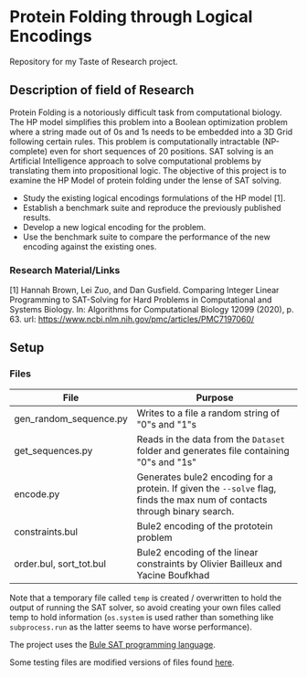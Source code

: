 # Protein Folding through Logical Encodings

Repository for my Taste of Research project.

## Description of field of Research

Protein Folding is a notoriously difficult task from computational biology.
The HP model simplifies this problem into a Boolean optimization problem where a string made out of 0s and 1s needs to be embedded into a 3D Grid following certain rules.
This problem is computationally intractable (NP-complete) even for short sequences of 20 positions.
SAT solving is an Artificial Intelligence approach to solve computational problems by translating them into propositional logic.
The objective of this project is to examine the HP Model of protein folding under the lense of SAT solving.

- Study the existing logical encodings formulations of the HP model [1].
- Establish a benchmark suite and reproduce the previously published results.
- Develop a new logical encoding for the problem.
- Use the benchmark suite to compare the performance of the new encoding against the existing ones.

### Research Material/Links

[1] Hannah Brown, Lei Zuo, and Dan Gusfield. Comparing Integer Linear Programming to SAT-Solving for Hard Problems in Computational and Systems Biology. In: Algorithms for Computational Biology 12099 (2020), p. 63. url: https://www.ncbi.nlm.nih.gov/pmc/articles/PMC7197060/

## Setup

### Files

| File                    | Purpose                                                                                                                   |
| ----------------------- | ------------------------------------------------------------------------------------------------------------------------- |
| gen_random_sequence.py  | Writes to a file a random string of "0"s and "1"s                                                                         |
| get_sequences.py        | Reads in the data from the `Dataset` folder and generates file containing "0"s and "1s"                                   |
| encode.py               | Generates bule2 encoding for a protein. If given the `--solve` flag, finds the max num of contacts through binary search. |
| constraints.bul         | Bule2 encoding of the prototein problem                                                                                   |
| order.bul, sort_tot.bul | Bule2 encoding of the linear constraints by Olivier Bailleux and Yacine Boufkhad                                          |

Note that a temporary file called `temp` is created / overwritten to hold the output of running the SAT solver, so avoid creating your own files called temp to hold information (`os.system` is used rather than something like `subprocess.run` as the latter seems to have worse performance).

The project uses the [Bule SAT programming language](https://github.com/vale1410/bule).

Some testing files are modified versions of files found [here](https://github.com/hannah-aught/prototein-problem).
